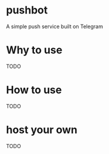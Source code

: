 # pushbot

A simple push service built on Telegram

# Why to use

TODO

# How to use

TODO

# host your own

TODO
